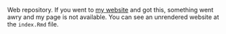 Web repository. If you went to [my website](https://adlcruz.github.io/) and got this, something went awry and my page is not available. You can see an unrendered website at the `index.Rmd` file.